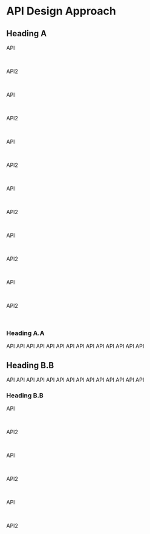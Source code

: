 # API Design Approach

## Heading A

API

<br />

API2

<br />

API

<br />

API2

<br />

API

<br />

API2

<br />

API

<br />

API2

<br />

API

<br />

API2

<br />

API

<br />

API2

<br />

### Heading A.A

API
API
API
API
API
API
API
API
API
API
API
API
API
API

## Heading B.B

API
API
API
API
API
API
API
API
API
API
API
API
API
API

### Heading B.B

API

<br />

API2

<br />

API

<br />

API2

<br />

API

<br />

API2

<br />
